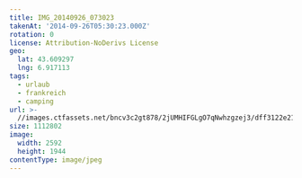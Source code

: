 ```yaml
---
title: IMG_20140926_073023
takenAt: '2014-09-26T05:30:23.000Z'
rotation: 0
license: Attribution-NoDerivs License
geo:
  lat: 43.609297
  lng: 6.917113
tags:
  - urlaub
  - frankreich
  - camping
url: >-
  //images.ctfassets.net/bncv3c2gt878/2jUMHIFGLgO7qNwhzgzej3/dff3122e21808301b9f5860b54aa6f9f/img_20140926_073023_28313142355_o
size: 1112802
image:
  width: 2592
  height: 1944
contentType: image/jpeg
---
```


